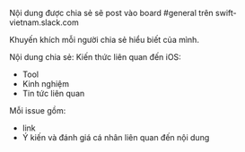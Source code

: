 Nội dung được chia sẻ sẽ post vào board #general trên swift-vietnam.slack.com

Khuyến khích mỗi người chia sẻ hiểu biết của mình.

Nội dung chia sẻ: Kiến thức liên quan đến iOS:
- Tool
- Kinh nghiệm
- Tin tức liên quan

Mỗi issue gồm:
- link
- Ý kiến và đánh giá cá nhân liên quan đến nội dung 
